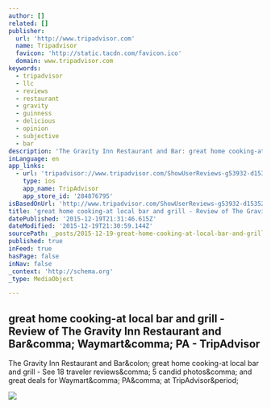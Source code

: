 ```yaml
---
author: []
related: []
publisher:
  url: 'http://www.tripadvisor.com'
  name: Tripadvisor
  favicon: 'http://static.tacdn.com/favicon.ico'
  domain: www.tripadvisor.com
keywords:
  - tripadvisor
  - llc
  - reviews
  - restaurant
  - gravity
  - guinness
  - delicious
  - opinion
  - subjective
  - bar
description: 'The Gravity Inn Restaurant and Bar: great home cooking-at local bar and grill - See 18 traveler reviews, 5 candid photos, and great deals for Waymart, PA, at TripAdvisor.'
inLanguage: en
app_links:
  - url: 'tripadvisor://www.tripadvisor.com/ShowUserReviews-g53932-d1535243-r165346066-m33762-The_Gravity_Inn_Restaurant_and_Bar-Waymart_Pocono_Mountains_Region_Pennsyl.html'
    type: ios
    app_name: TripAdvisor
    app_store_id: '284876795'
isBasedOnUrl: 'http://www.tripadvisor.com/ShowUserReviews-g53932-d1535243-r165346066-The_Gravity_Inn_Restaurant_and_Bar-Waymart_Pocono_Mountains_Region_Pennsylvania.html#REVIEWS'
title: 'great home cooking-at local bar and grill - Review of The Gravity Inn Restaurant and Bar, Waymart, PA - TripAdvisor'
datePublished: '2015-12-19T21:31:46.615Z'
dateModified: '2015-12-19T21:30:59.144Z'
sourcePath: _posts/2015-12-19-great-home-cooking-at-local-bar-and-grill-review-of-the-gr.md
published: true
inFeed: true
hasPage: false
inNav: false
_context: 'http://schema.org'
_type: MediaObject

---
```

<article style=""><h1>great home cooking-at local bar and grill - Review of The Gravity Inn Restaurant and Bar&amp;comma; Waymart&amp;comma; PA - TripAdvisor</h1><p>The Gravity Inn Restaurant and Bar&amp;colon; great home cooking-at local bar and grill - See 18 traveler reviews&amp;comma; 5 candid photos&amp;comma; and great deals for Waymart&amp;comma; PA&amp;comma; at TripAdvisor&amp;period;</p><img src="http://media-cdn.tripadvisor.com/media/photo-s/08/cf/0e/f2/gravity-inn-restaurant.jpg" /></article>